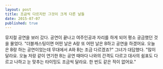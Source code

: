 ```yaml
---
layout: post
title: 조금씩 다르지만 그것이 크게 다른 날들
date: 2015-07-07
published: true
---
```


뮤지컬 공연을 보러 갔다. 공연이 끝나고 여주인공과 자리를 하게 되어 평소 궁금했던 것을 물었다.
"더블캐스팅이면 어떤 날은 A랑 또 어떤 날은 B하고 공연을 하겠어요. 오늘은 B랑 하는 공연이었는데 무대에서 A와 B는 조금 다르겠죠?"
그녀가 대답했다.
 "많이 달라요. 오늘 저랑 같이 연기한 B는 공연 때마다 나와의 간격도 다르고 대사의 쉼표도 다르고 나하고 눈 맞추는 타이밍도 조금씩 달라요. 한 번도 같은 적이 없어요."



